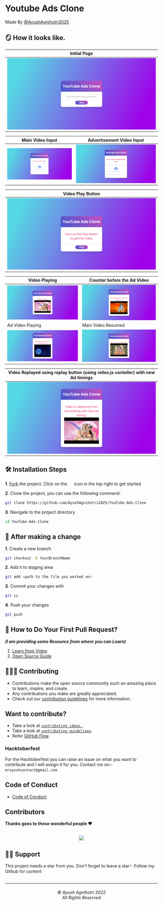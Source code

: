 # Youtube Ads Clone

Made By [@AyushAgnihotri2025](https://mrayush.me?refer=github)

## 🪞 How it looks like.

| Initial Page |
| -------------|
|![initial](./images/127.0.0.1_5500_%20(0).png)|

| Main Video Input | Advertisement Video Input |
| -------------| -------------|
|![initial](./images/127.0.0.1_5500_%20(1).png)|![initial](./images/127.0.0.1_5500_%20(2).png)|

| Video Play Button |
| -------------|
|![initial](./images/127.0.0.1_5500_%20(3).png)|

| Video Playing | Counter before the Ad Video |
| -------------| -------------|
|![initial](./images/127.0.0.1_5500_%20(4).png)|![initial](./images/127.0.0.1_5500_%20(5).png)|
| Ad Video Playing | Main Video Resumed |
|![initial](./images/127.0.0.1_5500_%20(6).png)|![initial](./images/127.0.0.1_5500_%20(7).png)|

| Video Replayed using replay button (using video.js contoller) with new Ad timings |
| -------------|
|![initial](./images/127.0.0.1_5500_%20(8).png)|

## 🛠️ Installation Steps

**1**. [Fork](https://github.com/AyushAgnihotri2025/YouTube-Ads-Clone) the project. Click on the <a href="https://github.com/AyushAgnihotri2025/YouTube-Ads-Clone/fork"><img src="https://i.imgur.com/G4z1kEe.png" height="15" width="15"></a> icon in the top right to get started


**2**. Clone the project, you can use the following command:

```bash
git clone https://github.com/AyushAgnihotri2025/YouTube-Ads-Clone
```

**3**. Navigate to the project directory

```bash
cd YouTube-Ads-Clone
```
## 🥂 After making a change

**1**. Create a new branch

```bash
git checkout -b YourBranchName
```

**2**. Add it to staging area


```bash
git add <path to the file you worked on>
```

**3**. Commit your changes with

```bash
git cz
```

**4**. Push your changes

```bash
git push
```

## 🫴 How to Do Your First Pull Request?  
   ***(I am providing some Resource from where you can Learn)***
   
1. [Learn from Video](https://www.youtube.com/watch?v=nkuYH40cjo4)
2. [Open Source Guide](https://opensource.guide/how-to-contribute/)

## 👩🏽‍💻 Contributing

- Contributions make the open source community such an amazing place to learn, inspire, and create.
- Any contributions you make are greatly appreciated.
- Check out our [contribution guidelines](/CONTRIBUTING.md) for more information.


## Want to contribute?
- Take a look at [`contributing ideas.`](Contributionidea.md).
- Take a look at [`contributing guidelines`](CONTRIBUTING.md).
- Refer [GitHub Flow](https://guides.github.com/introduction/flow). 


### Hacktoberfest
For the Hacktoberfest you can raise an issue on what you want to contribute and I will assign it for you. 
Contact me on:- `mrayushcontact@gmail.com`

## Code of Conduct

- [Code of Conduct](CODE_OF_CONDUCT.md)


## Contributors

**Thanks goes to these wonderful people ❤️**


<br/>
<div align="center">
<a href="https://github.com/AyushAgnihotri2025/YouTube-Ads-Clone/graphs/contributors">
  <img src="https://contrib.rocks/image?repo=AyushAgnihotri2025/YouTube-Ads-Clone&max=100&columns=11"/>
</a>
</div>



## 🙏🏽 Support

This project needs a star️ from you. Don't forget to leave a star✨
Follow my Github for content
<br>
<br>
<hr>
<h6 align="center">© Ayush Agnihotri 2022 
<br>
All Rights Reserved</h6>
